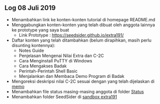 Log 08 Juli 2019
---
* Menambahkan link ke konten-konten tutorial di homepage README.md
* Menggabungkan konten-konten yang telah dibuat oleh anggota lainnya ke prototype yang saya buat
  * Link Prototype : https://seedsider.github.io/extra191/
* Daftar konten yang telah ditambahkan (belum dirapihkan, masih perlu disunting kontennya):
  * Notes Guide
  * Penjelasan Mengenai Nilai Extra dan C-2C
  * Cara Menginstall PuTTY di Windows
  * Cara Mengakses Badak
  * Perintah-Perintah Shell Basic
  * Menjalankan dan Membaca Demo Program di Badak
* Mengoreksi deskripsi nilai C-2C sesuai dengan yang telah dijelaskan di [memo](https://github.com/UI-FASILKOM-OS/extra191/blob/master/SandBox/rms46/2019-07-07-rms46-memo19.md)
* Menambahkan file status masing-masing anggota di folder [Status](https://github.com/SeedSider/extra191/tree/master/SandBox/SeedSider/Status)
* Menambahkan folder SeedSider di [sandbox extra191](https://github.com/UI-FASILKOM-OS/extra191/tree/master/SandBox/SeedSider)
